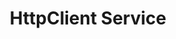 ---
title: HttpClient Service
index: true
category:
  - 研发手册
  - Reference
  - 前端API
  - Services
order: 3

---